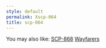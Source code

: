 ```yaml
---
style: default
permalink: Xscp-064
title: scp-064
---
```

You may also like:
[SCP-868](http://scp-wiki.net/scp-868)
[Wayfarers](http://scp-wiki.net/wayfarers)